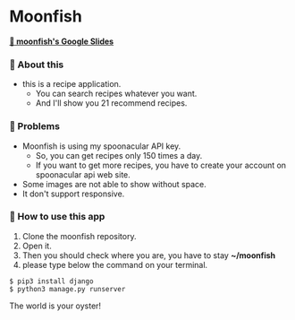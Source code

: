 # Moonfish
**[🍕 moonfish's Google Slides](https://docs.google.com/presentation/d/13wHt8FQVBZEA3shhxILSTjM3Av_2Xl_wug-s9pC3Bbg/edit?usp=sharing)**
### 🍠 About this
- this is a recipe application.
    - You can search recipes whatever you want.
    - And I'll show you 21 recommend recipes.
### 🎃 Problems
- Moonfish is using my spoonacular API key.
    - So, you can get recipes only 150 times a day.
    - If you want to get more recipes, you have to create your account on spoonacular api web site.
- Some images are not able to show without space.
- It don't support responsive.

### 🍣 How to use this app
1. Clone the moonfish repository.
2. Open it.
3. Then you should check where you are, you have to stay **~/moonfish**
4. please type below the command on your terminal.
```
$ pip3 install django
$ python3 manage.py runserver
```
The world is your oyster!
